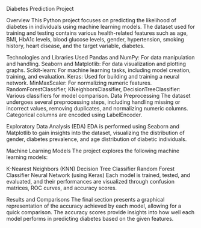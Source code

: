 Diabetes Prediction Project


Overview
This Python project focuses on predicting the likelihood of diabetes in individuals using machine learning models. The dataset used for training and testing contains various health-related features such as age, BMI, HbA1c levels, blood glucose levels, gender, hypertension, smoking history, heart disease, and the target variable, diabetes.

Technologies and Libraries Used
Pandas and NumPy: For data manipulation and handling.
Seaborn and Matplotlib: For data visualization and plotting graphs.
Scikit-learn: For machine learning tasks, including model creation, training, and evaluation.
Keras: Used for building and training a neural network.
MinMaxScaler: For normalizing numeric features.
RandomForestClassifier, KNeighborsClassifier, DecisionTreeClassifier: Various classifiers for model comparison.
Data Preprocessing
The dataset undergoes several preprocessing steps, including handling missing or incorrect values, removing duplicates, and normalizing numeric columns. Categorical columns are encoded using LabelEncoder.

Exploratory Data Analysis (EDA)
EDA is performed using Seaborn and Matplotlib to gain insights into the dataset, visualizing the distribution of gender, diabetes prevalence, and age distribution of diabetic individuals.

Machine Learning Models
The project explores the following machine learning models:

K-Nearest Neighbors (KNN)
Decision Tree Classifier
Random Forest Classifier
Neural Network (using Keras)
Each model is trained, tested, and evaluated, and their performances are visualized through confusion matrices, ROC curves, and accuracy scores.

Results and Comparisons
The final section presents a graphical representation of the accuracy achieved by each model, allowing for a quick comparison. The accuracy scores provide insights into how well each model performs in predicting diabetes based on the given features.
